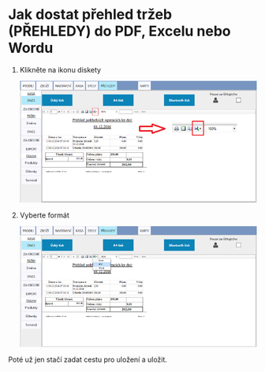 # Jak dostat přehled tržeb (PŘEHLEDY) do PDF, Excelu nebo Wordu

1. Klikněte na ikonu diskety

   ![](img/export1.png)

2. Vyberte formát

   ![](img/export2.png)

Poté už jen stačí zadat cestu pro uložení a uložit.
